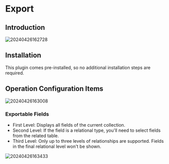 # Export

<PluginInfo name="action-export"></PluginInfo>

## Introduction

![20240426162728](https://nocobase-docs.oss-cn-beijing.aliyuncs.com/20240426162728.png)

## Installation

This plugin comes pre-installed, so no additional installation steps are required.

## Operation Configuration Items

![20240426163008](https://nocobase-docs.oss-cn-beijing.aliyuncs.com/20240426163008.png)

### Exportable Fields

- First Level: Displays all fields of the current collection.
- Second Level: If the field is a relational type, you'll need to select fields from the related table.
- Third Level: Only up to three levels of relationships are supported. Fields in the final relational level won't be shown.

![20240426163433](https://nocobase-docs.oss-cn-beijing.aliyuncs.com/20240426163433.png)
